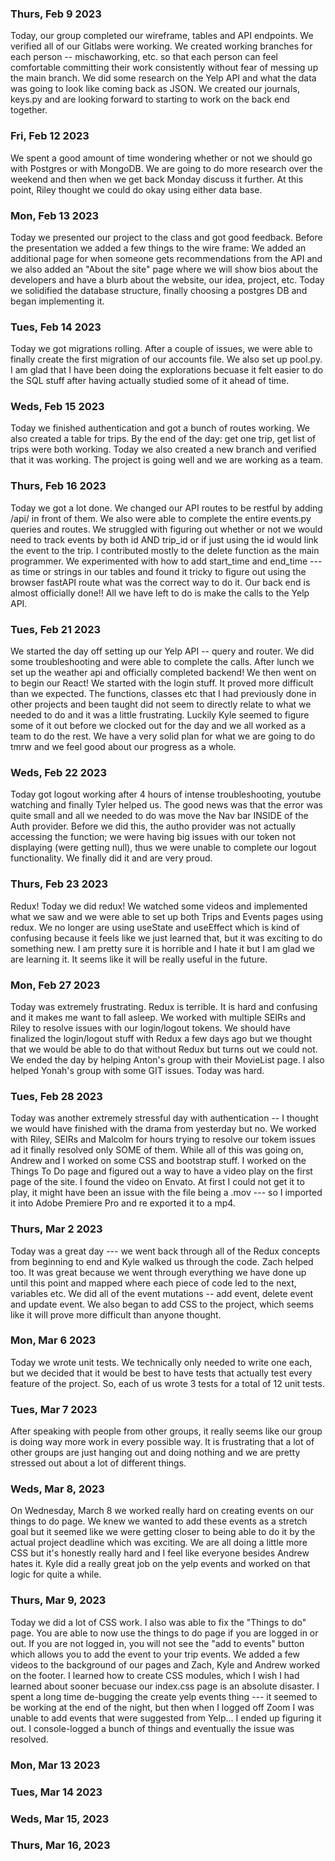 ### Thurs, Feb 9 2023

Today, our group completed our wireframe, tables and API endpoints. We verified all of our Gitlabs were working. We created working branches for each person -- mischaworking, etc. so that each person can feel comfortable committing their work consistently without fear of messing up the main branch. We did some research on the Yelp API and what the data was going to look like coming back as JSON. We created our journals, keys.py and are looking forward to starting to work on the back end together.

### Fri, Feb 12 2023
We spent a good amount of time wondering whether or not we should go with Postgres or with MongoDB. We are going to do more research over the weekend and then when we get back Monday discuss it further. At this point, Riley thought we could do okay using either data base. 

### Mon, Feb 13 2023

Today we presented our project to the class and got good feedback. Before the presentation we added a few things to the wire frame: We added an additional page for when someone gets recommendations from the API and we also added an "About the site" page where we will show bios about the developers and have a blurb about the website, our idea, project, etc. Today we solidified the database structure, finally choosing a postgres DB and began implementing it.

### Tues, Feb 14 2023

Today we got migrations rolling. After a couple of issues, we were able to finally create the first migration of our accounts file. We also set up pool.py. I am glad that I have been doing the explorations becuase it felt easier to do the SQL stuff after having actually studied some of it ahead of time.

### Weds, Feb 15 2023

Today we finished authentication and got a bunch of routes working. We also created a table for trips. By the end of the day: get one trip, get list of trips were both working. Today we also created a new branch and verified that it was working. The project is going well and we are working as a team.

### Thurs, Feb 16 2023
Today we got a lot done. We changed our API routes to be restful by adding /api/ in front of them. We also were able to complete the entire events.py queries and routes. We struggled with figuring out whether or not we would need to track events by both id AND trip_id or if just using the id would link the event to the trip. I contributed mostly to the delete function as the main programmer. We experimented with how to add start_time and end_time --- as time or strings in our tables and found it tricky to figure out using the browser fastAPI route what was the correct way to do it. Our back end is almost officially done!! All we have left to do is make the calls to the Yelp API.


### Tues, Feb 21 2023
We started the day off setting up our Yelp API -- query and router. We did some troubleshooting and were able to complete the calls. After lunch we set up the weather api and officially completed backend! We then went on to begin our React! We started with the login stuff. It proved more difficult than we expected. The functions, classes etc that I had previously done in other projects and been taught did not seem to directly relate to what we needed to do and it was a little frustrating. Luckily Kyle seemed to figure some of it out before we clocked out for the day and we all worked as a team to do the rest. We have a very solid plan for what we are going to do tmrw and we feel good about our progress as a whole.
### Weds, Feb 22 2023
Today got logout working after 4 hours of intense troubleshooting, youtube watching and finally Tyler helped us. The good news was that the error was quite small and all we needed to do was move the  Nav bar INSIDE of the Auth provider. Before we did this, the autho provider was not actually accessing the function; we were having big issues with our token not displaying (were getting null), thus we were unable to complete our logout functionality. We finally did it and are very proud.

### Thurs, Feb 23 2023
Redux! Today we did redux! We watched some videos and implemented what we saw and we were able to set up both Trips and Events pages using redux. We no longer are using useState and useEffect which is kind of confusing because it feels like we just learned that, but it was exciting to do something new. I am pretty sure it is horrible and I hate it but I am glad we are learning it. It seems like it will be really useful in the future.


### Mon, Feb 27 2023
Today was extremely frustrating. Redux is terrible. It is hard and confusing and it makes me want to fall asleep. We worked with multiple SEIRs and Riley to resolve issues with our login/logout tokens. We should have finalized the login/logout stuff with Redux a few days ago but we thought that we would be able to do that without Redux but turns out we could not. We ended the day by helping Anton's group with their MovieList page. I also helped Yonah's group with some GIT issues. Today was hard.

### Tues, Feb 28 2023
Today was another extremely stressful day with authentication -- I thought we would have finished with the drama from yesterday but no. We worked with Riley, SEIRs and Malcolm for hours trying to resolve our tokem issues ad it finally resolved only SOME of them. While all of this was going on, Andrew and I worked on some CSS and bootstrap stuff. I worked on the Things To Do page and figured out a way to have a video play on the first page of the site. I found the video on Envato. At first I could not get it to play, it might have been an issue with the file being a .mov --- so I imported it into Adobe Premiere Pro and re exported it to a mp4.

### Thurs, Mar 2 2023
Today was a great day --- we went back through all of the Redux concepts from beginning to end and Kyle walked us through the code. Zach helped too. It was great because we went through everything we have done up until this point and mapped where each piece of code led to the next, variables etc. We did all of the event mutations -- add event, delete event and update event. We also began to add CSS to the project, which seems like it will prove more difficult than anyone thought.

### Mon, Mar 6 2023
Today we wrote unit tests. We technically only needed to write one each, but we decided that it would be best to have tests that actually test every feature of the project. So, each of us wrote 3 tests for a total of 12 unit tests.
### Tues, Mar 7 2023
After speaking with people from other groups, it really seems like our group is doing way more work in every possible way. It is frustrating that a lot of other groups are just hanging out and doing nothing and we are pretty stressed out about a lot of different things.

### Weds, Mar 8, 2023
On Wednesday, March 8 we worked really hard on creating events on our things to do page. We knew we wanted to add these events as a stretch goal but it seemed like we were getting closer to being able to do it by the actual project deadline which was exciting. We are all doing a little more CSS but it's honestly really hard and I feel like everyone besides Andrew hates it. Kyle did a really great job on the yelp events and worked on that logic for quite a while.

### Thurs, Mar 9, 2023
Today we did a lot of CSS work. I also was able to fix the "Things to do" page. You are able to now use the things to do page if you are logged in or out. If you are not logged in, you will not see the "add to events" button which allows you to add the event to your trip events. We added a few videos to the background of our pages and Zach, Kyle and Andrew worked on the footer. I learned how to create CSS modules, which I wish I had learned about sooner becuase our index.css page is an absolute disaster.  I spent a long time de-bugging the create yelp events thing --- it seemed to be working at the end of the night, but then when I logged off Zoom I was unable to add events that were suggested from Yelp... I ended up figuring it out. I console-logged a bunch of things and eventually the issue was resolved.

### Mon, Mar 13 2023

### Tues, Mar 14 2023

### Weds, Mar 15, 2023

### Thurs, Mar 16, 2023
